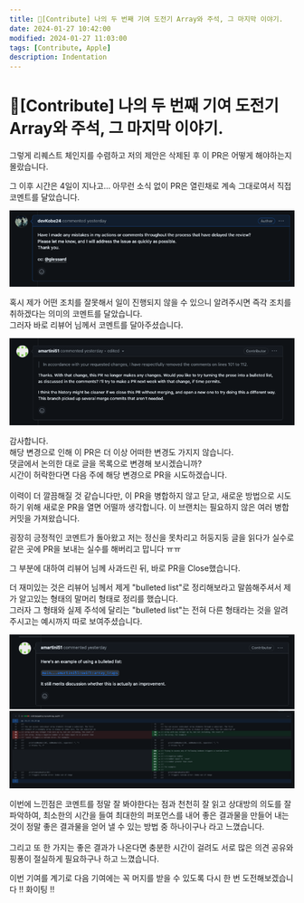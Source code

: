 ```yaml
---
title: 🍎[Contribute] 나의 두 번째 기여 도전기 Array와 주석, 그 마지막 이야기.
date: 2024-01-27 10:42:00
modified: 2024-01-27 11:03:00
tags: [Contribute, Apple]
description: Indentation
---
```


# 🍎[Contribute] 나의 두 번째 기여 도전기 Array와 주석, 그 마지막 이야기.

<p>
    그렇게 리퀘스트 체인지를 수렴하고 저의 제안은 삭제된 후 이 PR은 어떻게 해야하는지 몰랐습니다.
</p>

<p>
    그 이후 시간은 4일이 지나고... 아무런 소식 없이 PR은 열린채로 계속 그대로여서 직접 코멘트를 달았습니다.
</p>
<img src="https://github.com/devKobe24/images/blob/main/2024-01-27-PR-4.png?raw=true">
<p>
    혹시 제가 어떤 조치를 잘못해서 일이 진행되지 않을 수 있으니 알려주시면 즉각 조치를 취하겠다는 의미의 코멘트를 달았습니다.<br>
    그러자 바로 리뷰어 님께서 코멘트를 달아주셨습니다.
</p>

<img src="https://github.com/devKobe24/images/blob/main/2024-01-27-PR-5.png?raw=true">

<p>
    감사합니다.<br>
    해당 변경으로 인해 이 PR은 더 이상 어떠한 변경도 가지지 않습니다.<br>
    댓글에서 논의한 대로 글을 목록으로 변경해 보시겠습니까?<br>
    시간이 허락한다면 다음 주에 해당 변경으로 PR을 시도하겠습니다.<br>
    <br>
    이력이 더 깔끔해질 것 같습니다만, 이 PR을 병합하지 않고 닫고, 새로운 방법으로 시도하기 위해 새로운 PR을 열면 어떨까 생각합니다. 이 브랜치는 필요하지 않은 여러 병합 커밋을 가져왔습니다.
</p>

<p>
    굉장히 긍정적인 코멘트가 돌아왔고 저는 정신을 못차리고 허둥지둥 글을 읽다가 실수로 같은 곳에 PR을 보내는 실수를 해버리고 맙니다 ㅠㅠ
</p>

<p>
    그 부분에 대하여 리뷰어 님께 사과드린 뒤, 바로 PR을 Close했습니다.
</p>

<p>
    더 재미있는 것은 리뷰어 님께서 제게 "bulleted list"로 정리해보라고 말씀해주셔서 제가 알고있는 형태의 말머리 형태로 정리를 했습니다.<br>
    그러자 그 형태와 실제 주석에 달리는 "bulleted list"는 전혀 다른 형태라는 것을 알려주시고는 예시까지 따로 보여주셨습니다.
</p>
<img src="https://github.com/devKobe24/images/blob/main/2024-01-27-PR-6.png?raw=true">
<img src="https://github.com/devKobe24/images/blob/main/2024-01-27-PR-7.png?raw=true">
<p>
    이번에 느낀점은 코멘트를 정말 잘 봐야한다는 점과 천천히 잘 읽고 상대방의 의도를 잘 파악하여, 최소한의 시간을 들여 최대한의 퍼포먼스를 내어 좋은 결과물을 만들어 내는 것이 정말 좋은 결과물을 얻어 낼 수 있는 방법 중 하나이구나 라고 느꼈습니다.<br>
    <br>
    그리고 또 한 가지는 좋은 결과가 나온다면 충분한 시간이 걸려도 서로 많은 의견 공유와 핑퐁이 절실하게 필요하구나 하고 느꼈습니다.
</p>

<p>
    이번 기여를 계기로 다음 기여에는 꼭 머지를 받을 수 있도록 다시 한 번 도전해보겠습니다 !! 화이팅 !!    
</p>
